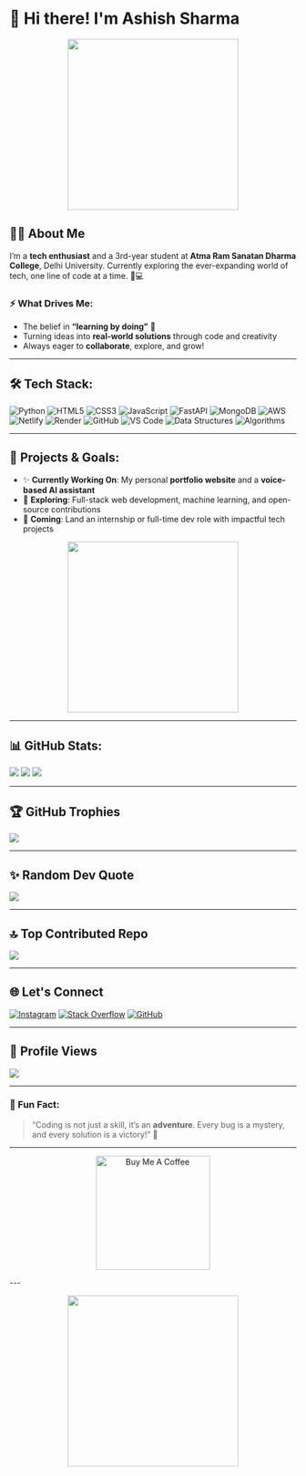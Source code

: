 # 👋 Hi there! I'm **Ashish Sharma** 
<p align="center">
  <img src="https://media0.giphy.com/media/v1.Y2lkPTc5MGI3NjExbDdyamkyNDd2YjNrbnljeHNwNmUycDZ2NjZ2em04enNteHp0OTEzZyZlcD12MV9pbnRlcm5hbF9naWZfYnlfaWQmY3Q9cw/igRW3jH2LcCVzMqi5F/giphy.gif" width="300" />
</p>

## 👨‍💻 About Me

I’m a **tech enthusiast** and a 3rd-year student at **Atma Ram Sanatan Dharma College**, Delhi University. Currently exploring the ever-expanding world of tech, one line of code at a time. 🧠💻

### ⚡️ What Drives Me:
- The belief in **“learning by doing”** 🔁
- Turning ideas into **real-world solutions** through code and creativity
- Always eager to **collaborate**, explore, and grow!

---

## 🛠️ Tech Stack:
![Python](https://img.shields.io/badge/python-%2314354C.svg?style=plastic&logo=python&logoColor=white)
![HTML5](https://img.shields.io/badge/html5-%23E34F26.svg?style=plastic&logo=html5&logoColor=white)
![CSS3](https://img.shields.io/badge/css3-%231572B6.svg?style=plastic&logo=css3&logoColor=white)
![JavaScript](https://img.shields.io/badge/javascript-%23F7DF1E.svg?style=plastic&logo=javascript&logoColor=black)
![FastAPI](https://img.shields.io/badge/FastAPI-009688?style=flat&logo=fastapi&logoColor=white)
![MongoDB](https://img.shields.io/badge/MongoDB-47A248?style=flat&logo=mongodb&logoColor=white)
![AWS](https://img.shields.io/badge/AWS-232F3E?style=flat&logo=amazon-aws&logoColor=white)
![Netlify](https://img.shields.io/badge/Netlify-00C7B7?style=flat&logo=netlify&logoColor=white)
![Render](https://img.shields.io/badge/Render-46E3B7?style=flat&logo=render&logoColor=black)
![GitHub](https://img.shields.io/badge/github-%23121011.svg?style=plastic&logo=github&logoColor=white)
![VS Code](https://img.shields.io/badge/VS%20Code-%23007ACC.svg?style=plastic&logo=visual-studio-code&logoColor=white)
![Data Structures](https://img.shields.io/badge/Data%20Structures-%23FF6F61.svg?style=plastic)
![Algorithms](https://img.shields.io/badge/Algorithms-%234CAF50.svg?style=plastic)

---

## 🚀 Projects & Goals:
- ✨ **Currently Working On**: My personal **portfolio website** and a **voice-based AI assistant**
- 🧠 **Exploring**: Full-stack web development, machine learning, and open-source contributions
- 🎯 **Coming**: Land an internship or full-time dev role with impactful tech projects

<p align="center">
  <img src="https://media4.giphy.com/media/v1.Y2lkPTc5MGI3NjExMDA3Y2ozbzhpeDViN2tlbWtnZzBsbTRqN3hpajY5NG5sMDZxd3R4ayZlcD12MV9pbnRlcm5hbF9naWZfYnlfaWQmY3Q9cw/f7omQNmgiyjj5sffvZ/giphy.gif" width="300" />
</p>

---

## 📊 GitHub Stats:
![](https://github-readme-stats.vercel.app/api?username=Ai-ash&theme=tokyonight&hide_border=false&include_all_commits=true&count_private=true)
![](https://github-readme-streak-stats.herokuapp.com/?user=Ai-ash&theme=tokyonight&hide_border=false)
![](https://github-readme-stats.vercel.app/api/top-langs/?username=Ai-ash&theme=tokyonight&hide_border=false&layout=compact)

---

## 🏆 GitHub Trophies
![](https://github-profile-trophy.vercel.app/?username=Ai-ash&theme=tokyonight&no-frame=false&no-bg=true&margin-w=4)

---

## ✨ Random Dev Quote

![](https://quotes-github-readme.vercel.app/api?type=horizontal&theme=merko)

---

## 🔝 Top Contributed Repo
![](https://github-contributor-stats.vercel.app/api?username=Ai-ash&limit=5&theme=tokyonight&combine_all_yearly_contributions=true)

---

## 🌐 Let's Connect

[![Instagram](https://img.shields.io/badge/Instagram-%23E4405F.svg?logo=Instagram&logoColor=white)](https://instagram.com/0.ashish.0)
[![Stack Overflow](https://img.shields.io/badge/-Stackoverflow-FE7A16?logo=stack-overflow&logoColor=white)](https://stackoverflow.com/users/17043304)
[![GitHub](https://img.shields.io/badge/GitHub-%23121011.svg?logo=github&logoColor=white)](https://github.com/Ai-ash)

---

## 👀 Profile Views
![](https://komarev.com/ghpvc/?username=AI-ash&color=blue)

---

### 💬 Fun Fact:
> “Coding is not just a skill, it’s an **adventure**. Every bug is a mystery, and every solution is a victory!” 🎯

---
<p align="center">
  <a href="https://www.buymeacoffee.com/ai_ash">
    <img src="https://cdn.buymeacoffee.com/buttons/v2/default-yellow.png" width="200" alt="Buy Me A Coffee" />
  </a>
</p>
---
<p align="center">
  <img src="https://media4.giphy.com/media/v1.Y2lkPTc5MGI3NjExdHk5dTI3d3gxcHk3MjU4OHBhbmE5NWw0ODZ2NndsN2QwaGw3cGdlZCZlcD12MV9pbnRlcm5hbF9naWZfYnlfaWQmY3Q9cw/MbCh4dn4bUq1JZdtEz/giphy.gif" width="300" />
</p>

